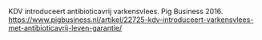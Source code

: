 KDV introduceert antibioticavrij varkensvlees. Pig Business 2016. https://www.pigbusiness.nl/artikel/22725-kdv-introduceert-varkensvlees-met-antibioticavrij-leven-garantie/
